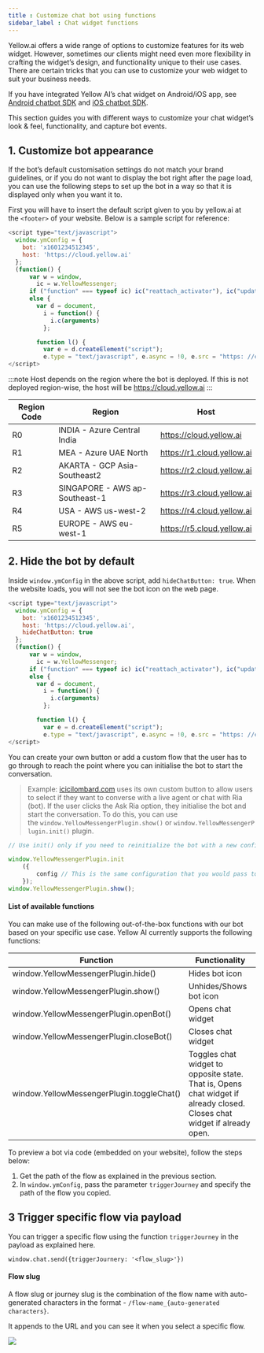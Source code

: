 ```yaml
---
title : Customize chat bot using functions
sidebar_label : Chat widget functions
---
```


Yellow.ai offers a wide range of options to customize features for its web widget. However, sometimes our clients might need even more flexibility in crafting the widget’s design, and functionality unique to their use cases. There are certain tricks that you can use to customize your web widget to suit your business needs.

If you have integrated Yellow AI’s chat widget on Android/iOS app, see [Android chatbot SDK](https://docs.yellow.ai/docs/platform_concepts/mobile/chatbot/android) and [iOS chatbot SDK](https://docs.yellow.ai/docs/platform_concepts/mobile/chatbot/ios).

This section guides you with different ways to customize your chat widget’s look & feel,  functionality, and capture bot events.


## 1. Customize bot appearance

If the bot’s default customisation settings do not match your brand guidelines, or if you do not want to display the bot right after the page load, you can use the following steps to set up the bot in a way so that it is displayed only when you want it to.

First you will have to insert the default script given to you by yellow.ai at the `<footer>` of your website. Below is a sample script for reference:

```js
<script type="text/javascript">
  window.ymConfig = {
    bot: 'x1601234512345',
    host: 'https://cloud.yellow.ai'
  };
  (function() {
      var w = window,
        ic = w.YellowMessenger;
      if ("function" === typeof ic) ic("reattach_activator"), ic("update", ymConfig);
      else {
        var d = document,
          i = function() {
            i.c(arguments)
          };

        function l() {
          var e = d.createElement("script");
          e.type = "text/javascript", e.async = !0, e.src = "https: //cdn.yellowmessenger.com/plugin/widget-v2/latest/dist/main.min.js>";var t=d.getElementsByTagName("script")[0];t.parentNode.insertBefore(e,t)}i.q=[],i.c=function(e){i.q.push(e)},w.YellowMessenger=i,w.attachEvent?w.attachEvent("onload",l):w.addEventListener("load",l,!1)}})(); 
</script>
```

:::note
Host depends on the region where the bot is deployed. If this is not deployed region-wise, the host will be https://cloud.yellow.ai
:::


| Region Code | Region | Host |
| --- | --- | --- |
| R0 | INDIA - Azure Central India | https://cloud.yellow.ai |
| R1 | MEA - Azure UAE North | https://r1.cloud.yellow.ai |
| R2 | AKARTA - GCP Asia-Southeast2 | https://r2.cloud.yellow.ai |
| R3 | SINGAPORE - AWS ap-Southeast-1 | https://r3.cloud.yellow.ai |
| R4 | USA - AWS us-west-2 | https://r4.cloud.yellow.ai |
| R5 | EUROPE - AWS eu-west-1 | https://r5.cloud.yellow.ai |



## 2. Hide the bot by default

Inside `window.ymConfig` in the above script, add `hideChatButton: true`. When the website loads, you will not see the bot icon on the web page.

```js
<script type="text/javascript">
  window.ymConfig = {
    bot: 'x1601234512345',
    host: 'https://cloud.yellow.ai',
    hideChatButton: true
  };
  (function() {
      var w = window,
        ic = w.YellowMessenger;
      if ("function" === typeof ic) ic("reattach_activator"), ic("update", ymConfig);
      else {
        var d = document,
          i = function() {
            i.c(arguments)
          };

        function l() {
          var e = d.createElement("script");
          e.type = "text/javascript", e.async = !0, e.src = "https: //cdn.yellowmessenger.com/plugin/widget-v2/latest/dist/main.min.js>";var t=d.getElementsByTagName("script")[0];t.parentNode.insertBefore(e,t)}i.q=[],i.c=function(e){i.q.push(e)},w.YellowMessenger=i,w.attachEvent?w.attachEvent("onload",l):w.addEventListener("load",l,!1)}})(); 
</script>
```


You can create your own button or add a custom flow that the user has to go through to reach the point where you can initialise the bot to start the conversation. 

> Example: [icicilombard.com](http://icicilombard.com/) uses its own custom button to allow users to select if they want to converse with a live agent or chat with Ria (bot). If the user clicks the Ask Ria option, they initialise the bot and start the conversation. To do this, you can use the `window.YellowMessengerPlugin.show()` or `window.YellowMessengerPlugin.init()` plugin.

```js
// Use init() only if you need to reinitialize the bot with a new config, like user token and other params. If you don't need to reinitialize the bot with any new parameters, you can directly use the show() method.

window.YellowMessengerPlugin.init
	({
		config // This is the same configuration that you would pass to the window.ymConfig object.
	});
window.YellowMessengerPlugin.show();
```


#### List of available functions

You can make use of the following out-of-the-box functions with our bot based on your specific use case. Yellow AI currently supports the following functions:

| Function | Functionality |
| --- | --- |
| window.YellowMessengerPlugin.hide() | Hides bot icon |
| window.YellowMessengerPlugin.show() | Unhides/Shows bot icon |
| window.YellowMessengerPlugin.openBot() | Opens chat widget |
| window.YellowMessengerPlugin.closeBot() | Closes chat widget |
| window.YellowMessengerPlugin.toggleChat() | Toggles chat widget to opposite state. That is, Opens chat widget if already closed. Closes chat widget if already open. |



To preview a bot via code (embedded on your website), follow the steps below:

1. Get the path of the flow as explained in the previous section.
2. In `window.ymConfig`, pass the parameter `triggerJourney` and specify the path of the flow you copied.



## 3 Trigger specific flow via payload

You can trigger a specific flow using the function `triggerJourney` in the payload as explained here.



```
window.chat.send({triggerJournery: '<flow_slug>'})
```

#### Flow slug

A flow slug or journey slug is the combination of the flow name with auto-generated characters in the format -  `/flow-name_{auto-generated characters}`.

It appends to the URL and you can see it when you select a specific flow.

   ![](https://i.imgur.com/e8MjGPV.png)